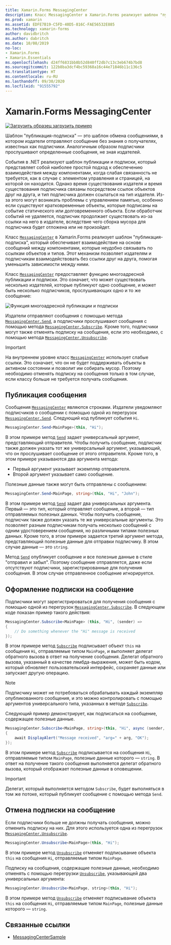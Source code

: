 ```yaml
---
title: Xamarin.Forms MessagingCenter
description: Класс MessagingCenter в Xamarin.Forms реализует шаблон "публикация-подписка", который обеспечивает взаимодействие на основе сообщений между компонентами, которые неудобно связывать по ссылкам объектов и типов.
ms.prod: xamarin
ms.assetid: EDFE7B19-C5FD-40D5-816C-FAE56532E885
ms.technology: xamarin-forms
author: davidbritch
ms.author: dabritch
ms.date: 10/08/2019
no-loc:
- Xamarin.Forms
- Xamarin.Essentials
ms.openlocfilehash: d24ff6831bb8b52d840ff2db7c13c3eb674b7bd8
ms.sourcegitcommit: 122b8ba3dcf4bc59368a16c44e71846b11c136c5
ms.translationtype: HT
ms.contentlocale: ru-RU
ms.lasthandoff: 09/30/2020
ms.locfileid: "91555792"
---
```

# <a name="no-locxamarinforms-messagingcenter"></a>Xamarin.Forms MessagingCenter

[![Загрузить образец](~/media/shared/download.png) загрузить пример](https://docs.microsoft.com/samples/xamarin/xamarin-forms-samples/usingmessagingcenter)

Шаблон "публикация-подписка" — это шаблон обмена сообщениями, в котором издатели отправляют сообщение без знания о получателях, известных как подписчики. Аналогичным образом подписчики прослушивают определенные сообщения, не зная издателей.

События в .NET реализуют шаблон публикации и подписки, который представляет собой наиболее простой подход к обеспечению взаимодействия между компонентами, когда слабая связанность не требуется, как в случае с элементом управления и страницей, на которой он находится. Однако время существования издателя и время существования подписчика связаны посредством ссылок объектов друг на друга, и тип подписчика должен ссылаться на тип издателя. Из-за этого могут возникать проблемы с управлением памятью, особенно если существуют кратковременные объекты, которые подписаны на событие статического или долговременного объекта. Если обработчик событий не удаляется, подписчик продолжает существовать из-за ссылки на него в издателе, вследствие чего сборка мусора для подписчика будет отложена или не произойдет.

Класс [`MessagingCenter`](xref:Xamarin.Forms.MessagingCenter) в Xamarin.Forms реализует шаблон "публикация-подписка", который обеспечивает взаимодействие на основе сообщений между компонентами, которые неудобно связывать по ссылкам объектов и типов. Этот механизм позволяет издателям и подписчикам взаимодействовать без ссылки друг на друга, помогая уменьшить зависимости между ними.

Класс [`MessagingCenter`](xref:Xamarin.Forms.MessagingCenter) предоставляет функцию многоадресной публикации и подписки. Это означает, что может существовать несколько издателей, которые публикуют одно сообщение, и может быть несколько подписчиков, прослушивающих одно и то же сообщение:

![Функция многоадресной публикации и подписки](messaging-center-images/messaging-center.png)

Издатели отправляют сообщения с помощью метода [`MessagingCenter.Send`](xref:Xamarin.Forms.MessagingCenter.Send*), а подписчики прослушивают сообщения с помощью метода [`MessagingCenter.Subscribe`](xref:Xamarin.Forms.MessagingCenter.Subscribe*). Кроме того, подписчики могут также отменять подписку на сообщения, если это необходимо, с помощью метода [`MessagingCenter.Unsubscribe`](xref:Xamarin.Forms.MessagingCenter.Unsubscribe*).

> [!IMPORTANT]
> На внутреннем уровне класс [`MessagingCenter`](xref:Xamarin.Forms.MessagingCenter) использует слабые ссылки. Это означает, что он не будет поддерживать объекты в активном состоянии и позволит им собирать мусор. Поэтому необходимо отменять подписку на сообщения только в том случае, если классу больше не требуется получать сообщения.

## <a name="publish-a-message"></a>Публикация сообщения

Сообщения [`MessagingCenter`](xref:Xamarin.Forms.MessagingCenter) являются строками. Издатели уведомляют подписчиков о сообщении с помощью одной из перегрузок [`MessagingCenter.Send`](xref:Xamarin.Forms.MessagingCenter.Send*). Следующий код публикует события `Hi`.

```csharp
MessagingCenter.Send<MainPage>(this, "Hi");
```

В этом примере метод [`Send`](xref:Xamarin.Forms.MessagingCenter.Send*) задает универсальный аргумент, представляющий отправителя. Чтобы получить сообщение, подписчик также должен указать тот же универсальный аргумент, указывающий, что он прослушивает сообщение от этого отправителя. Кроме того, в этом примере указываются два аргумента метода:

- Первый аргумент указывает экземпляр отправителя.
- Второй аргумент указывает само сообщение.

Полезные данные также могут быть отправлены с сообщением:

```csharp
MessagingCenter.Send<MainPage, string>(this, "Hi", "John");
```

В этом примере метод [`Send`](xref:Xamarin.Forms.MessagingCenter.Send*) задает два универсальных аргумента. Первый — это тип, который отправляет сообщение, а второй — тип отправляемых полезных данных. Чтобы получить сообщение, подписчик также должен указать те же универсальные аргументы. Это позволяет разным подписчикам получать несколько сообщений с одним удостоверением сообщения, но различными типами полезных данных. Кроме того, в этом примере задается третий аргумент метода, представляющий полезные данные для отправки подписчику. В этом случае данные — это `string`.

Метод [`Send`](xref:Xamarin.Forms.MessagingCenter.Send*) опубликует сообщение и все полезные данные в стиле "отправил и забыл". Поэтому сообщение отправляется, даже если отсутствуют подписчики, зарегистрированные для получения сообщения. В этом случае отправленное сообщение игнорируется.

## <a name="subscribe-to-a-message"></a>Оформление подписки на сообщение

Подписчики могут зарегистрироваться для получения сообщения с помощью одной из перегрузок [`MessagingCenter.Subscribe`](xref:Xamarin.Forms.MessagingCenter.Subscribe*). В следующем коде показан пример такого действия:

```csharp
MessagingCenter.Subscribe<MainPage> (this, "Hi", (sender) =>
{
    // Do something whenever the "Hi" message is received
});
```

В этом примере метод [`Subscribe`](xref:Xamarin.Forms.MessagingCenter.Subscribe*) подписывает объект `this` на сообщения `Hi`, отправляемые типом `MainPage`, и выполняет делегат обратного вызова в ответ на получение сообщения. Делегат обратного вызова, указанный в качестве лямбда-выражения, может быть кодом, который обновляет пользовательский интерфейс, сохраняет данные или запускает другую операцию.

> [!NOTE]
> Подписчику может не потребоваться обрабатывать каждый экземпляр опубликованного сообщения, и это можно контролировать с помощью аргументов универсального типа, указанных в методе [`Subscribe`](xref:Xamarin.Forms.MessagingCenter.Subscribe*).

Следующий пример демонстрирует, как подписаться на сообщение, содержащее полезные данные.

```csharp
MessagingCenter.Subscribe<MainPage, string>(this, "Hi", async (sender, arg) =>
{
    await DisplayAlert("Message received", "arg=" + arg, "OK");
});
```

В этом примере метод [`Subscribe`](xref:Xamarin.Forms.MessagingCenter.Subscribe*) подписывается на сообщения `Hi`, отправляемые типом `MainPage`, полезные данные которого — `string`. В ответ на получение такого сообщения выполняется делегат обратного вызова, который отображает полезные данные в оповещении.

> [!IMPORTANT]
> Делегат, который выполняется методом `Subscribe`, будет выполняться в том же потоке, который публикует сообщение с помощью метода `Send`.

## <a name="unsubscribe-from-a-message"></a>Отмена подписки на сообщение

Если подписчики больше не должны получать сообщения, можно отменить подписку на них. Для этого используется одна из перегрузок [`MessagingCenter.Unsubscribe`](xref:Xamarin.Forms.MessagingCenter.Unsubscribe*).

```csharp
MessagingCenter.Unsubscribe<MainPage>(this, "Hi");
```

В этом примере метод [`Unsubscribe`](xref:Xamarin.Forms.MessagingCenter.Unsubscribe*) отменяет подписывание объекта `this` на сообщения `Hi`, отправляемые типом `MainPage`.

Подписку на сообщения, содержащие полезные данные, необходимо отменять с помощью перегрузки [`Unsubscribe`](xref:Xamarin.Forms.MessagingCenter.Unsubscribe*), указывающей два универсальных аргумента:

```csharp
MessagingCenter.Unsubscribe<MainPage, string>(this, "Hi");
```

В этом примере метод [`Unsubscribe`](xref:Xamarin.Forms.MessagingCenter.Unsubscribe*) отменяет подписывание объекта `this` на сообщения `Hi`, отправляемые типом `MainPage`, полезные данные которого — `string`.

## <a name="related-links"></a>Связанные ссылки

- [MessagingCenterSample](/samples/xamarin/xamarin-forms-samples/usingmessagingcenter)